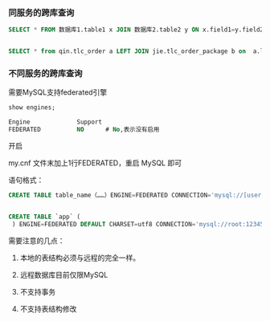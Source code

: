 ### **同服务的跨库查询**

```sql
SELECT * FROM 数据库1.table1 x JOIN 数据库2.table2 y ON x.field1=y.field2


SELECT * from qin.tlc_order a LEFT JOIN jie.tlc_order_package b on  a.logistic_no =b.logistic_no
```





### **不同服务的跨库查询**

需要MySQL支持federated引擎

```sql
show engines;

Engine             Support 
FEDERATED          NO      # No,表示没有启用
```

开启 

my.cnf 文件末加上1行FEDERATED，重启 MySQL 即可



语句格式：

```sql
CREATE TABLE table_name（……）ENGINE=FEDERATED CONNECTION='mysql://[username]:[password]@[localtion]:[port]/[db-name]/[table-name]'


CREATE TABLE `app` (
 ) ENGINE=FEDERATED DEFAULT CHARSET=utf8 CONNECTION='mysql://root:123456@127.0.0.1:3306/test/app1';
```



需要注意的几点：

1. 本地的表结构必须与远程的完全一样。

2. 远程数据库目前仅限MySQL

3. 不支持事务

4. 不支持表结构修改

